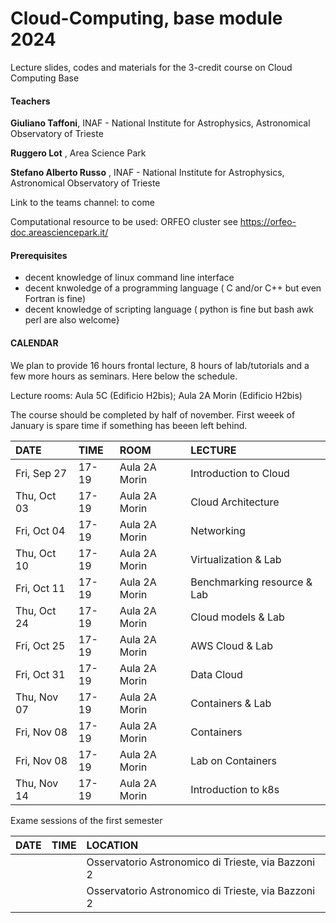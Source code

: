 # Cloud-Computing, base module 2024

Lecture slides, codes and materials for the 3-credit course on Cloud Computing Base


#### Teachers 

**Giuliano Taffoni**, INAF - National Institute for Astrophysics, Astronomical Observatory of Trieste

**Ruggero Lot** , Area Science Park


**Stefano Alberto Russo** , INAF - National Institute for Astrophysics, Astronomical Observatory of Trieste

Link to the teams channel:  to come

Computational resource to be used: ORFEO cluster see https://orfeo-doc.areasciencepark.it/



#### Prerequisites

  - decent knowledge of linux command line interface 
  - decent knwoledge of a programming language ( C and/or C++ but even Fortran is fine)
  - decent knowledge of scripting language  ( python is fine but bash awk perl are also welcome}

#### CALENDAR

We plan to provide 16 hours frontal lecture, 8 hours of lab/tutorials and a few more hours as seminars.
Here below the schedule. 

Lecture rooms: Aula 5C (Edificio H2bis);  Aula 2A Morin (Edificio H2bis)


The course should be completed by half of november.
First weeek of January is spare time if something has beeen left behind.


| DATE         | TIME  | ROOM          | LECTURE                        |
| :----------  | :-----| :-------------| :------------------------------
| Fri, Sep 27  | 17-19 | Aula 2A Morin | Introduction to Cloud          |        
| Thu, Oct 03  | 17-19 | Aula 2A Morin | Cloud Architecture             |
| Fri, Oct 04  | 17-19 | Aula 2A Morin | Networking                     |
| Thu, Oct 10  | 17-19 | Aula 2A Morin | Virtualization  & Lab          |
| Fri, Oct 11  | 17-19 | Aula 2A Morin | Benchmarking resource  & Lab   |
| Thu, Oct 24  | 17-19 | Aula 2A Morin | Cloud models & Lab             |
| Fri, Oct 25  | 17-19 | Aula 2A Morin | AWS Cloud & Lab                | 
| Fri, Oct 31  | 17-19 | Aula 2A Morin | Data Cloud                     |
| Thu, Nov 07  | 17-19 | Aula 2A Morin | Containers  & Lab              |
| Fri, Nov 08  | 17-19 | Aula 2A Morin | Containers                     |
| Fri, Nov 08  | 17-19 | Aula 2A Morin | Lab on Containers              |
| Thu, Nov 14  | 17-19 | Aula 2A Morin | Introduction to k8s            |


Exame sessions of the first semester

| DATE         | TIME   | LOCATION            |
| :----------  | :----  | :-----------------
|   |  | Osservatorio Astronomico di Trieste, via Bazzoni 2 |
|   |  | Osservatorio Astronomico di Trieste, via Bazzoni 2 |
   



